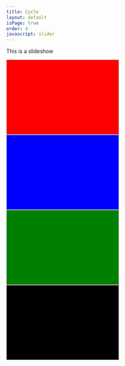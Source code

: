 ```yaml
---
title: Cycle
layout: default
isPage: true
order: 4
javascript: slider
---
```

This is a slideshow
<div class="cycle-slideshow" style="width: 300px; height: 200px;">
    <img width="300" height="200" style="background:red">
    <img width="300" height="200" style="background:blue">
    <img width="300" height="200" style="background:green">
    <img width="300" height="200" style="background:black">
</div>